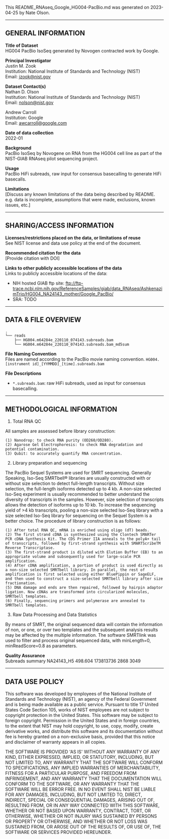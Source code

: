 This README_RNAseq_Google_HG004-PacBio.md was generated on 2023-04-25 by Nate Olson.

------------------- 
GENERAL INFORMATION
-------------------

**Title of Dataset**\
HG004 PacBio IsoSeq generated by Novogen contracted work by Google.

**Principal Investigator**\
Justin M. Zook\
Institution: National Institute of Standards and Technology (NIST)\
Email: jzook@nist.gov

**Dataset Contact(s)**\
Nathan D. Olson\
Institution: National Institute of Standards and Technology (NIST)\
Email: nolson@nist.gov

Andrew Carroll\
Institution: Google\
Email: awcarroll@google.com

**Date of data collection**\
2022-01

**Background**\
PacBio IsoSeq by Novogene on RNA from the HG004 cell line as part of the 
NIST-GIAB RNAseq pilot sequencing project.

**Usage**\
PacBio HiFi subreads, raw input for consensus basecalling to generate HiFi basecalls.

**Limitations**\
[Discuss any known limitations of the data being described by
README. e.g. data is incomplete, assumptions that were made, exclusions, known
issues, etc.]

--------------------------
SHARING/ACCESS INFORMATION
--------------------------

**Licenses/restrictions placed on the data, or limitations of reuse**\
See NIST license and data use policy at the end of the document.

**Recommended citation for the data**\
[Provide citation with DOI]

**Links to other publicly accessible locations of the data**\
Links to publicly accessible locations of the data:

- NIH hosted GIAB ftp site: ftp://ftp-trace.ncbi.nlm.nih.gov/ReferenceSamples/giab/data_RNAseq/AshkenazimTrio/HG004_NA24143_mother/Google_PacBio/
- SRA: TODO 

--------------------
DATA & FILE OVERVIEW
--------------------
 
```
.
└── reads
    ├── HG004.m64284e_220110_074143.subreads.bam 
    └── HG004.m64284e_220110_074143.subreads.bam_md5sum
```


**File Naming Convention**\
Files are named according to the PacBio movie naming convention. `HG004.[instrument id]_[YYMMDD]_[time].subreads.bam`

**File Descriptions**
- `*.subreads.bam`: raw HiFi subreads, used as input for consensus basecalling.

--------------------------
METHODOLOGICAL INFORMATION
--------------------------
<!-- 
Methodological information and QC summaries are from https://drive.google.com/file/d/1ZhfLjjRJwb0Kx7vsKg80n-ddjWHW5vZ5/view?usp=sharing
 -->
1. Total RNA QC

All samples are assessed before library construction:

    (1) Nanodrop: to check RNA purity (OD260/OD280).
    (2) Agarose Gel Electrophoresis: to check RNA degradation and potential contamination.
    (3) Qubit: to accurately quantify RNA concentration.

2. Library preparation and sequencing

The PacBio Sequel Systems are used for SMRT sequencing. Generally Speaking, Iso-Seq SMRTbell® libraries are usually constructed with or without size selection to detect full-length transcripts. Without size selection, the full-length isoforms detected up to 4 kb. A non-size selected Iso-Seq experiment is usually recommended to better understand the diversity of transcripts in the samples. However, size selection of transcripts allows the detection of isoforms up to 10 kb. To increase the sequencing yield of >4 kb transcripts, pooling a non-size selected Iso-Seq library with a size selected Iso-Seq library for sequencing on the Sequel System is a better choice. The procedure of library construction is as follows:

    (1) After total RNA QC, mRNA is enriched using oligo (dT) beads.
    (2) The first strand cDNA is synthesized using the Clontech SMARTer PCR cDNA Synthesis Kit. The CDS Primer IIA anneals to the polyA+ tail of transcripts, followed by first-strand synthesis with SMARTScribeTM Reverse Transcriptase.
    (3) The first-strand product is diluted with Elution Buffer (EB) to an appropriate volume and subsequently used for large-scale PCR amplification.
    (4) After cDNA amplification, a portion of product is used directly as a non-size selected SMRTbell library. In parallel, the rest of amplification is first selected using either BluePippin or SageELF, and then used to construct a size-selected SMRTbell library after size fractionation.
    (5) DNA damage and ends are then repaired, followed by hairpin adaptor ligation. Now cDNAs are transformed into circularized molecules, SMRTbell templates.
    (6) Finally, sequencing primers and polymerase are annealed to SMRTbell templates.

3. Raw Data Processing and Data Statistics

By means of SMRT, the original sequenced data will contain the information of non, or one, or over two templates and the subsequent analysis results may be affected by the multiple information. The software SMRTlink was used to filter and process original sequenced data, with minLength=0, minReadScore=0.8 as parameters.

**Quality Assurance**\
Subreads summary
NA24143_H5	498.604	173813736	2868	3049

--------------------------
DATA USE POLICY
--------------------------

This software was developed by employees of the National Institute of Standards
and Technology (NIST), an agency of the Federal Government and is being made
available as a public service. Pursuant to title 17 United States Code Section
105, works of NIST employees are not subject to copyright protection in the
United States. This software may be subject to foreign copyright. Permission in
the United States and in foreign countries, to the extent that NIST may hold
copyright, to use, copy, modify, create derivative works, and distribute this
software and its documentation without fee is hereby granted on a non-exclusive
basis, provided that this notice and disclaimer of warranty appears in all
copies.

THE SOFTWARE IS PROVIDED 'AS IS' WITHOUT ANY WARRANTY OF ANY KIND, EITHER
EXPRESSED, IMPLIED, OR STATUTORY, INCLUDING, BUT NOT LIMITED TO, ANY WARRANTY
THAT THE SOFTWARE WILL CONFORM TO SPECIFICATIONS, ANY IMPLIED WARRANTIES OF
MERCHANTABILITY, FITNESS FOR A PARTICULAR PURPOSE, AND FREEDOM FROM
INFRINGEMENT, AND ANY WARRANTY THAT THE DOCUMENTATION WILL CONFORM TO THE
SOFTWARE, OR ANY WARRANTY THAT THE SOFTWARE WILL BE ERROR FREE. IN NO EVENT
SHALL NIST BE LIABLE FOR ANY DAMAGES, INCLUDING, BUT NOT LIMITED TO, DIRECT,
INDIRECT, SPECIAL OR CONSEQUENTIAL DAMAGES, ARISING OUT OF, RESULTING FROM, OR
IN ANY WAY CONNECTED WITH THIS SOFTWARE, WHETHER OR NOT BASED UPON WARRANTY,
CONTRACT, TORT, OR OTHERWISE, WHETHER OR NOT INJURY WAS SUSTAINED BY PERSONS OR
PROPERTY OR OTHERWISE, AND WHETHER OR NOT LOSS WAS SUSTAINED FROM, OR AROSE OUT
OF THE RESULTS OF, OR USE OF, THE SOFTWARE OR SERVICES PROVIDED HEREUNDER.

